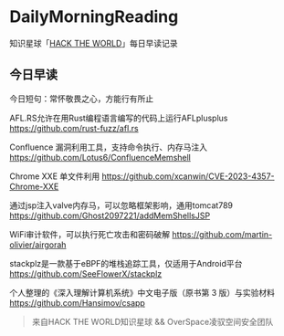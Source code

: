 # DailyMorningReading

知识星球「[HACK THE WORLD](https://public.zsxq.com/groups/225824414251.html)」每日早读记录

## 今日早读

今日短句：常怀敬畏之心，方能行有所止

AFL.RS允许在用Rust编程语言编写的代码上运行AFLplusplus
https://github.com/rust-fuzz/afl.rs

Confluence 漏洞利用工具，支持命令执行、内存马注入
https://github.com/Lotus6/ConfluenceMemshell

Chrome XXE 单文件利用
https://github.com/xcanwin/CVE-2023-4357-Chrome-XXE

通过jsp注入valve内存马，可以忽略框架影响，通用tomcat789
https://github.com/Ghost2097221/addMemShellsJSP

WiFi审计软件，可以执行死亡攻击和密码破解
https://github.com/martin-olivier/airgorah

stackplz是一款基于eBPF的堆栈追踪工具，仅适用于Android平台
https://github.com/SeeFlowerX/stackplz

个人整理的《深入理解计算机系统》中文电子版（原书第 3 版）与实验材料
https://github.com/Hansimov/csapp

> 来自HACK THE WORLD知识星球 && OverSpace凌驭空间安全团队
